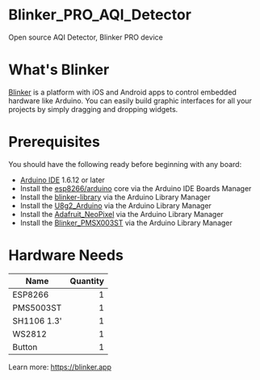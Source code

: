 # Blinker_PRO_AQI_Detector
Open source AQI Detector, Blinker PRO device  

# What's Blinker
[Blinker](https://blinker.app/) is a platform with iOS and Android apps to control embedded hardware like Arduino. You can easily build graphic interfaces for all your projects by simply dragging and dropping widgets.  

# Prerequisites
You should have the following ready before beginning with any board:
* [Arduino IDE](https://www.arduino.cc/en/Main/Software) 1.6.12 or later
* Install the [esp8266/arduino](https://github.com/esp8266/arduino) core via the Arduino IDE Boards Manager
* Install the [blinker-library](https://github.com/blinker-iot/blinker-library) via the Arduino Library Manager  
* Install the [U8g2_Arduino](https://github.com/olikraus/U8g2_Arduino) via the Arduino Library Manager  
* Install the [Adafruit_NeoPixel](https://github.com/adafruit/Adafruit_NeoPixel) via the Arduino Library Manager  
* Install the [Blinker_PMSX003ST](https://github.com/i3water/Blinker_PMSX003ST) via the Arduino Library Manager  


# Hardware Needs
| Name | Quantity |  
| - | -: |  
| ESP8266 | 1 |  
| PMS5003ST | 1 |  
| SH1106 1.3' | 1 |  
| WS2812 | 1 |  
| Button | 1 |  
  
Learn more: https://blinker.app  
